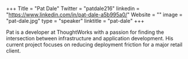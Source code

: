 +++
Title = "Pat Dale"
Twitter = "patdale216"
linkedin = "https://www.linkedin.com/in/pat-dale-a5b995a0/"
Website = ""
image = "pat-dale.jpg"
type = "speaker"
linktitle = "pat-dale"
+++

Pat is a developer at ThoughtWorks with a passion for finding the intersection 
between infrastructure and application development. His current project 
focuses on reducing deployment friction for a major retail client.